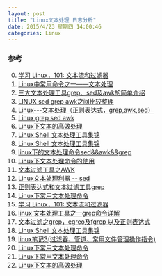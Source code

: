 ```yaml
---
layout: post
title: "Linux文本处理 日志分析"
date: 2015/4/23 星期四 14:00:46 
categories: Linux
---
```



### 参考
0. [学习 Linux，101: 文本流和过滤器][0]
1. [Linux中常用命令之一——文本处理][11]
2. [三大文本处理工具grep、sed及awk的简单介绍][20]
3. [LINUX sed grep awk之间比较整理][22]
4. [Linux---文本处理（正则表达式，grep,awk,sed）][23]
3. [Linux grep sed awk][21]
2. [Linux下文本的高效处理][12]
3. [Linux Shell 文本处理工具集锦][16]
4. [Linux Shell 文本处理工具集锦][17]
5. [linux下的文本处理命令sed&&awk&&grep ][19]
3. [Linux下文本处理命令的使用][13]
1. [文本过滤工具之AWK][1]
2. [Linux文本处理利器 -- sed][18]
2. [正则表达式和文本过滤工具grep][2]
3. [Linux下常用文本处理命令][3]
4. [学习 Linux，101: 文本流和过滤器][4]
5. [linux 文本处理工具之一grep命令详解][5]
6. [文本过滤之grep，egreo及fgrep 以及正则表达式][6]
7. [Linux Shell 文本处理工具集锦][7]
8. [linux笔记3(过滤器、管道、常用文件管理操作指令) ][8]
9. [Linux下常用文本处理命令][9]
10. [Linux下常用文本处理命令][10]
11. [Linux下文本的高效处理][15]


[0]: https://www.ibm.com/developerworks/cn/linux/l-lpic1-v3-103-2/ "学习 Linux，101: 文本流和过滤器"
[1]: http://502245466.blog.51cto.com/7559397/1288472 "文本过滤工具之AWK"
[2]: http://qingmu.blog.51cto.com/4571483/904034 "正则表达式和文本过滤工具grep"
[3]: http://www.bdqn.cn/news/201310/11792.shtml "Linux下常用文本处理命令"
[4]: http://www.cnblogs.com/observer/archive/2011/10/07/2200594.html "学习 Linux，101: 文本流和过滤器"
[5]: http://www.jb51.net/LINUXjishu/106140.html "linux 文本处理工具之一grep命令详解"
[6]: http://www.linuxidc.com/Linux/2014-08/105380.htm "文本过滤之grep，egreo及fgrep 以及正则表达式"
[7]: http://www.cr173.com/html/24237_1.html "Linux Shell 文本处理工具集锦"
[8]: http://blog.sina.com.cn/s/blog_680dfa440100yco3.html "linux笔记3(过滤器、管道、常用文件管理操作指令) "
[9]: http://os.51cto.com/art/201310/414325.htm "Linux下常用文本处理命令"
[10]: http://linux.cn/thread-11780-1-1.html "Linux下常用文本处理命令"
[11]: http://blog.csdn.net/forgotaboutgirl/article/details/6801525 "Linux中常用命令之一——文本处理"
[12]: http://blog.csdn.net/forgotaboutgirl/article/details/6801525 "Linux中常用命令之一——文本处理"
[13]: http://ahei.info/text-processing.htm "Linux下文本的高效处理"
[14]: http://iminmin.blog.51cto.com/689308/384014 "Linux下文本处理命令的使用"
[15]: http://blog.csdn.net/wdzxl198/article/details/9175549 "Linux下文本的高效处理"
[16]: http://www.cnblogs.com/me115/p/3427319.html "Linux Shell 文本处理工具集锦"
[17]: http://www.4wei.cn/archives/1002473 "Linux Shell 文本处理工具集锦"
[18]: http://blog.csdn.net/fu_wayne/article/details/42124455 "Linux文本处理利器 -- sed"
[19]: http://blog.chinaunix.net/uid-11026459-id-2917524.html "linux下的文本处理命令sed&&awk&&grep "
[20]: http://lq2419.blog.51cto.com/1365130/1238880 "三大文本处理工具grep、sed及awk的简单介绍"
[21]: http://blog.csdn.net/zhubinqiang/article/details/7549163 "Linux grep sed awk"
[22]: http://blog.csdn.net/zzhays/article/details/7875549 "LINUX sed grep awk之间比较整理"
[23]: http://blog.csdn.net/wei_ge163/article/details/9063655 "Linux---文本处理（正则表达式，grep,awk,sed）"